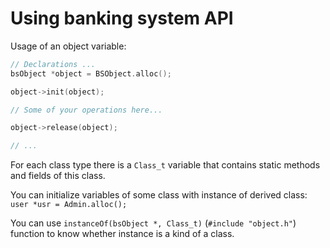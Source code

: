# Using banking system API
Usage of an object variable:
```C
// Declarations ...
bsObject *object = BSObject.alloc();

object->init(object);

// Some of your operations here...

object->release(object);

// ...
```
For each class type there is a `Class_t` variable that contains static methods and fields of this class.

You can initialize variables of some class with instance of derived class:
`user *usr = Admin.alloc();`

You can use `instanceOf(bsObject *, Class_t)` (`#include "object.h"`) function to know whether instance is a kind of a class.

